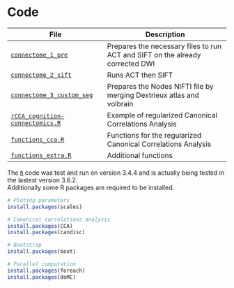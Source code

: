 # Code  

| **File**  | **Description**  |
|---|---|
| [`connectome_1_pre`](https://github.com/rcruces/2020_cognition_connectomics_TLE/blob/master/code/connectome_1_pre)  |  Prepares the necessary files to run ACT and SIFT on the already corrected DWI |
| [`connectome_2_sift`](https://github.com/rcruces/2020_cognition_connectomics_TLE/blob/master/code/connectome_2_sift)  | Runs ACT then SIFT  |
| [`connectome_3_custom_seg`](https://github.com/rcruces/2020_cognition_connectomics_TLE/blob/master/code/connectome_3_custom_seg)  | Prepares the Nodes NIFTI file by merging Dextrieux atlas and volbrain  |
| [`rCCA_cognition-connectomics.R`](https://github.com/rcruces/2020_cognition_connectomics_TLE/blob/master/code/rCCA_cognition-connectomics.R)  | Example of  regularized Canonical Correlations Analysis  |
| [`functions_cca.R`](https://github.com/rcruces/2020_cognition_connectomics_TLE/blob/master/code/functions_cca.R)  | Functions for the regularized Canonical Correlations Analysis  |
| [`functions_extra.R`]()  | Additional functions  |

The [`R`](https://www.r-project.org) code was test and run on version 3.4.4 and is actually being tested in the lastest version 3.6.2.  
Additionally some R packages are required to be installed.  

``` R
# Ploting parameters
install.packages(scales)

# Canonical correlations analysis
install.packages(CCA)
install.packages(candisc)

# Bootstrap
install.packages(boot)

# Parallel computation
install.packages(foreach)
install.packages(doMC)
````
